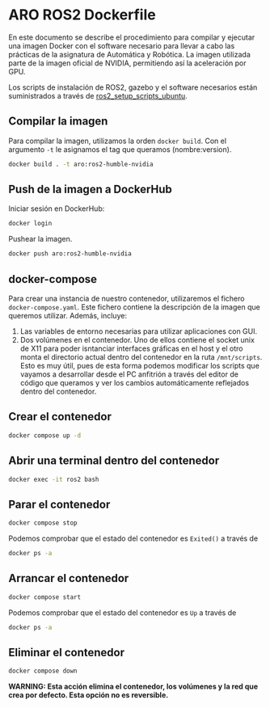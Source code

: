 # ARO ROS2 Dockerfile

En este documento se describe el procedimiento para compilar y ejecutar una imagen Docker con el software necesario para llevar a cabo las prácticas de la asignatura de Automática y Robótica. La imagen utilizada parte de la imagen oficial de NVIDIA, permitiendo así la aceleración por GPU.

Los scripts de instalación de ROS2, gazebo y el software necesarios están suministrados a través de [ros2_setup_scripts_ubuntu](https://github.com/euivmar/ros2_setup_scripts_ubuntu#main).

## Compilar la imagen

Para compilar la imagen, utilizamos la orden `docker build`. Con el argumento `-t` le asignamos el tag que queramos (nombre:version).

```sh
docker build . -t aro:ros2-humble-nvidia
```

## Push de la imagen a DockerHub

Iniciar sesión en DockerHub:

```sh
docker login
```

Pushear la imagen.

```sh
docker push aro:ros2-humble-nvidia
```

## docker-compose

Para crear una instancia de nuestro contenedor, utilizaremos el fichero `docker-compose.yaml`. Este fichero contiene la descripción de la imagen que queremos utilizar. Además, incluye:

1. Las variables de entorno necesarias para utilizar aplicaciones con GUI.
2. Dos volúmenes en el contenedor. Uno de ellos contiene el socket unix de X11 para poder isntanciar interfaces gráficas en el host y el otro monta el directorio actual dentro del contenedor en la ruta `/mnt/scripts`. Esto es muy útil, pues de esta forma podemos modificar los scripts que vayamos a desarrollar desde el PC anfitrión a través del editor de código que queramos y ver los cambios automáticamente reflejados dentro del contenedor.

## Crear el contenedor

```sh
docker compose up -d
```

## Abrir una terminal dentro del contenedor

```sh
docker exec -it ros2 bash
```

## Parar el contenedor

```sh
docker compose stop
```

Podemos comprobar que el estado del contenedor es `Exited()` a través de

```sh
docker ps -a
```

## Arrancar el contenedor

```sh
docker compose start
```

Podemos comprobar que el estado del contenedor es `Up` a través de

```sh
docker ps -a
```

## Eliminar el contenedor

```sh
docker compose down
```

**WARNING: Esta acción elimina el contenedor, los volúmenes y la red que crea por defecto. Esta opción no es reversible.**
